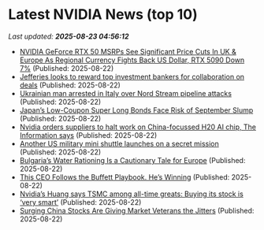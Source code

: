 # Latest NVIDIA News (top 10)
_Last updated: **2025-08-23 04:56:12**_

- [NVIDIA GeForce RTX 50 MSRPs See Significant Price Cuts In UK & Europe As Regional Currency Fights Back US Dollar, RTX 5090 Down 7%](https://wccftech.com/nvidia-geforce-rtx-50-msrps-significant-price-cuts-uk-europe/) (Published: 2025-08-22)
- [Jefferies looks to reward top investment bankers for collaboration on deals](https://biztoc.com/x/811608b74d4623a6) (Published: 2025-08-22)
- [Ukrainian man arrested in Italy over Nord Stream pipeline attacks](https://biztoc.com/x/f96a241fae3adb1f) (Published: 2025-08-22)
- [Japan’s Low-Coupon Super Long Bonds Face Risk of September Slump](https://biztoc.com/x/1acfe397ec2f0deb) (Published: 2025-08-22)
- [Nvidia orders suppliers to halt work on China-focussed H20 AI chip, The Information says](https://biztoc.com/x/8f006b98a49112d8) (Published: 2025-08-22)
- [Another US military mini shuttle launches on a secret mission](https://biztoc.com/x/cd9d723d24601c23) (Published: 2025-08-22)
- [Bulgaria’s Water Rationing Is a Cautionary Tale for Europe](https://biztoc.com/x/05949f7e2a884300) (Published: 2025-08-22)
- [This CEO Follows the Buffett Playbook. He’s Winning](https://biztoc.com/x/a80e659e50f2897f) (Published: 2025-08-22)
- [Nvidia’s Huang says TSMC among all-time greats: Buying its stock is ‘very smart’](https://www.cnbc.com/2025/08/22/nvidia-jensen-huang-tsmc-chips-.html) (Published: 2025-08-22)
- [Surging China Stocks Are Giving Market Veterans the Jitters](https://biztoc.com/x/9de188a2eb5ec36d) (Published: 2025-08-22)
